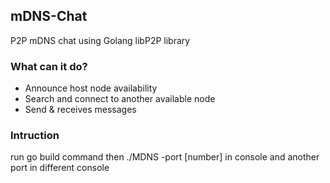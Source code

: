 <!DOCTYPE html>
<html>
<body>
    <h2>mDNS-Chat</h2>
    <p>P2P mDNS chat using Golang libP2P library</p>

<div>
    <h3>What can it do?</h3>
    <ul>
        <li>Announce host node availability </li>
        <li>Search and connect to another available node</li>
        <li>Send & receives messages</li>
    </ul>
</div>

<div>
    <h3>Intruction</h3>
    <p>run go build command then ./MDNS -port [number] in console and another port in different console </p>
</div>
    
</body>
</html>
